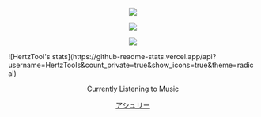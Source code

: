 <p align="center">  
<img src="https://media.discordapp.net/attachments/991837424139382835/1063268502489812992/output-onlinegiftools.gif">
</p>
<p align="center">  
<img src="https://komarev.com/ghpvc/?username=federa1&color=grey">
</p>
    <p align="center">
  <img src="https://discord.c99.nl/widget/theme-4/999551463363719238.png"/>
</p>
![HertzTool's stats](https://github-readme-stats.vercel.app/api?username=HertzTools&count_private=true&show_icons=true&theme=radical)
<p align="center">
Currently Listening to Music
<p align="center">
    <a href="http://bopy.ml">アシュリー</a>
